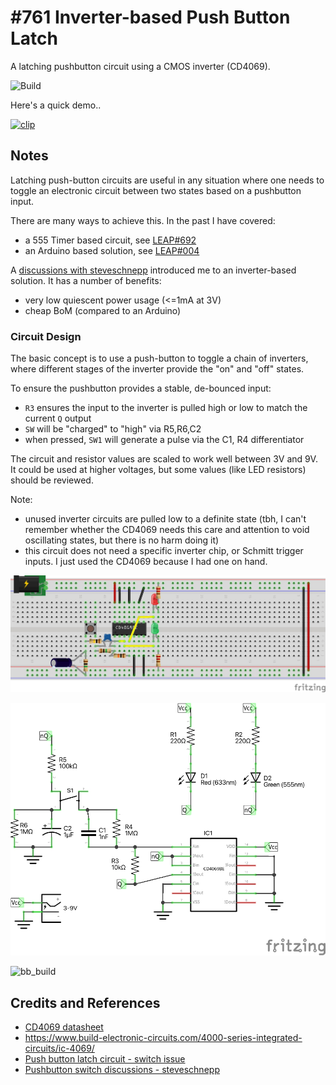 # #761 Inverter-based Push Button Latch

A latching pushbutton circuit using a CMOS inverter (CD4069).

![Build](./assets/PushButtonLatch_build.jpg?raw=true)

Here's a quick demo..

[![clip](https://img.youtube.com/vi/E-EettivcgY/0.jpg)](https://www.youtube.com/watch?v=E-EettivcgY)

## Notes

Latching push-button circuits are useful in any situation where one needs to toggle an electronic circuit between two states based on a pushbutton input.

There are many ways to achieve this. In the past I have covered:

* a 555 Timer based circuit, see [LEAP#692](../../555Timer/Latch/)
* an Arduino based solution, see [LEAP#004](../../../playground/PushbuttonLED/)

A [discussions with steveschnepp](https://github.com/tardate/LittleArduinoProjects/issues/36) introduced me to an inverter-based solution. It has a number of benefits:

* very low quiescent power usage (<=1mA at 3V)
* cheap BoM (compared to an Arduino)

### Circuit Design

The basic concept is to use a push-button to toggle a chain of inverters,
where different stages of the inverter provide the "on" and "off" states.

To ensure the pushbutton provides a stable, de-bounced input:

* `R3` ensures the input to the inverter is pulled high or low to match the current `Q` output
* `SW` will be "charged" to "high" via R5,R6,C2
* when pressed, `SW1` will generate a pulse via the C1, R4 differentiator

The circuit and resistor values are scaled to work well between 3V and 9V. It could be used at higher voltages, but some values (like LED resistors) should be reviewed.

Note:

* unused inverter circuits are pulled low to a definite state (tbh, I can't remember whether the CD4069 needs this care and attention to void oscillating states, but there is no harm doing it)
* this circuit does not need a specific inverter chip, or Schmitt trigger inputs. I just used the CD4069 because I had one on hand.

![bb](./assets/PushButtonLatch_bb.jpg?raw=true)

![schematic](./assets/PushButtonLatch_schematic.jpg?raw=true)

![bb_build](./assets/PushButtonLatch_bb_build.jpg?raw=true)

## Credits and References

* [CD4069 datasheet](https://www.futurlec.com/4000Series/CD4069.shtml)
* <https://www.build-electronic-circuits.com/4000-series-integrated-circuits/ic-4069/>
* [Push button latch circuit - switch issue](https://electronics.stackexchange.com/questions/651202/push-button-latch-circuit-switch-issue)
* [Pushbutton switch discussions - steveschnepp](https://github.com/tardate/LittleArduinoProjects/issues/36)
